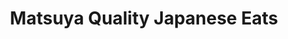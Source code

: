 ---
layout: place
title: "Matsuya Quality Japanese Eats"
permalink: /new-york/roslyn/matsuya-quality-japanese-eats.html
stateAbbr: NY
stateName: New York
cityName: Roslyn
place_id: ChIJGcr1m5eJwokRoTqqrFI8DUw
photos:
  - name: >-
      places/ChIJGcr1m5eJwokRoTqqrFI8DUw/photos/AeeoHcLHrsGCHR6_-A2VCxeRbBijFpnnpWgyyC0UjCZcSCyygyvtGpjtwEOgwvHop2kAIYC99ig2Icv923S4Q6qPFnb-3_jIXtm99Pc9i62fmyEDlqKb_cv2NDeYXLPzJIKGBCNqEl34m4TYBu8ZYv6JlnZdX8r_upi0PFpG2lDkgmmQb3oDV498S9fnI3IQfpSOoOFfRm8NpPxQUaeAZBgxfnaJDzmKszyneN_L2LyXEvt2xN4mUohfXmIgfR3zSacuwxfePFU-n7-MvvQzFTi1tmq1-4gkpyDkFgMUUijnst712w
    widthPx: 4000
    heightPx: 3000
    authorAttributions:
      - displayName: Matsuya Quality Japanese Eats
        uri: https://maps.google.com/maps/contrib/112672852173769323157
        photoUri: >-
          https://lh3.googleusercontent.com/a-/ALV-UjWPHp2ZsbUBrFDerv6JsDIX4K3j9cv_wDdv9R8FZPcuuHWJ21-f=s100-p-k-no-mo
    flagContentUri: >-
      https://www.google.com/local/imagery/report/?cb_client=maps_api_places.places_api&image_key=!1e10!2sAF1QipM9UoHvMRu_ufGRg2jjWuTTWGaQxKMSCvzmmc8c&hl=en-US
    googleMapsUri: >-
      https://www.google.com/maps/place//data=!3m4!1e2!3m2!1sAF1QipM9UoHvMRu_ufGRg2jjWuTTWGaQxKMSCvzmmc8c!2e10!4m2!3m1!1s0x89c289979bf5ca19:0x4c0d3c52acaa3aa1
  - name: >-
      places/ChIJGcr1m5eJwokRoTqqrFI8DUw/photos/AeeoHcJ0EcNUtK995U-9ppPYrC2IgmWupuuHHK3xMhVjqPQD2kFj7nlzP-yrcyNSX-fvXPOhl9bWAAI99_FxmsLnbgm01E3a3C4_HZVIp23it-pqxSqXQtWnBbkLgAkeAhrD-h7dzfc2URXIRfO5ETnY_Q4TeGFUwu8SOofY-TwC3-CdqU4t6enf8CwiFtbhpmkyZTe2yCK44MhCtLMRUOjs5MMXLXriMZKLPES0792uq2T5kbqGTq-1ogfLJH_PbyVKf2sl2vCG7fkQRsiC2zF2xdwmzZSbXnpfdXuUpueif8Oytg
    widthPx: 3840
    heightPx: 2160
    authorAttributions:
      - displayName: Matsuya Quality Japanese Eats
        uri: https://maps.google.com/maps/contrib/112672852173769323157
        photoUri: >-
          https://lh3.googleusercontent.com/a-/ALV-UjWPHp2ZsbUBrFDerv6JsDIX4K3j9cv_wDdv9R8FZPcuuHWJ21-f=s100-p-k-no-mo
    flagContentUri: >-
      https://www.google.com/local/imagery/report/?cb_client=maps_api_places.places_api&image_key=!1e10!2sAF1QipOMlVP-oy6ttBqZ-mJ5uFaMwsXFAM7rCOhTKzWU&hl=en-US
    googleMapsUri: >-
      https://www.google.com/maps/place//data=!3m4!1e2!3m2!1sAF1QipOMlVP-oy6ttBqZ-mJ5uFaMwsXFAM7rCOhTKzWU!2e10!4m2!3m1!1s0x89c289979bf5ca19:0x4c0d3c52acaa3aa1
  - name: >-
      places/ChIJGcr1m5eJwokRoTqqrFI8DUw/photos/AeeoHcKBD7gPKjjzE3hkMu5znjWb9ApxF9o1hPI6YAXAwXcPmiC8dM2dsvK9np41iD4OhVT5ejuRirbxWXf4IxPeGwToIRdeQ-4INhPj08Z_yQ1YZnQlaZXa43_bs7bMGItATlCdCNJYLpXTO6K5T9gU0caZSTAxTXBp4b81YCCOiQ0GwT3_4WXxfPsQTZ3LcXFx5wZX1gb61L68Wfp0to_matl2aD10lzhrolfdDuD2hva7aDh2IPBAvh13iE0kBtuwC6ZVSfib7Mru_RkLYX51i2LtB3aBIE_eIHSnEb6dVapc4w
    widthPx: 3000
    heightPx: 4000
    authorAttributions:
      - displayName: Matsuya Quality Japanese Eats
        uri: https://maps.google.com/maps/contrib/112672852173769323157
        photoUri: >-
          https://lh3.googleusercontent.com/a-/ALV-UjWPHp2ZsbUBrFDerv6JsDIX4K3j9cv_wDdv9R8FZPcuuHWJ21-f=s100-p-k-no-mo
    flagContentUri: >-
      https://www.google.com/local/imagery/report/?cb_client=maps_api_places.places_api&image_key=!1e10!2sAF1QipOVV8n5sEPwkAo5gf_SmaBfzUt9etsBoQPLq_0i&hl=en-US
    googleMapsUri: >-
      https://www.google.com/maps/place//data=!3m4!1e2!3m2!1sAF1QipOVV8n5sEPwkAo5gf_SmaBfzUt9etsBoQPLq_0i!2e10!4m2!3m1!1s0x89c289979bf5ca19:0x4c0d3c52acaa3aa1
  - name: >-
      places/ChIJGcr1m5eJwokRoTqqrFI8DUw/photos/AeeoHcK85f4VJyLtWOOoup9E874FsAfAo5ywhALPo41EFxdoF_piCP8BmcbXPK3HbpTdt1xGatx7RZT91m6vhaPmyrUm2rjNyKeEKgp1mhnSPFGHNCVBI1FjR-SDVtHVl4Awv3XbTHhvGNWVrPHBhJjfYY2xzdgRsa3Me7VTrfTu9EBMmkeHCmKinL7fIXxZUadyJR-56KFU0Kb8saC1WYJk4ypterI0zM96_JWe9qU50cRKyHMgp9MRT1GdwSWndpkadYmqtyOwNtrmwIS--HYDmLxS1K37we_W_vQgJ1-QMEBEow
    widthPx: 3840
    heightPx: 2160
    authorAttributions:
      - displayName: Matsuya Quality Japanese Eats
        uri: https://maps.google.com/maps/contrib/112672852173769323157
        photoUri: >-
          https://lh3.googleusercontent.com/a-/ALV-UjWPHp2ZsbUBrFDerv6JsDIX4K3j9cv_wDdv9R8FZPcuuHWJ21-f=s100-p-k-no-mo
    flagContentUri: >-
      https://www.google.com/local/imagery/report/?cb_client=maps_api_places.places_api&image_key=!1e10!2sAF1QipMPfPzw7Ig5VvkS0dz0Fy6xjx4LtZqSFgirdOpH&hl=en-US
    googleMapsUri: >-
      https://www.google.com/maps/place//data=!3m4!1e2!3m2!1sAF1QipMPfPzw7Ig5VvkS0dz0Fy6xjx4LtZqSFgirdOpH!2e10!4m2!3m1!1s0x89c289979bf5ca19:0x4c0d3c52acaa3aa1
  - name: >-
      places/ChIJGcr1m5eJwokRoTqqrFI8DUw/photos/AeeoHcJZdvQc5fnnbLRR8iOkE_tzZWdurlzNS73u-GxImbwjGuvPjsfjmhE9voZWgWZFjHMgfmpdzecvPAQm-dFCYAN_dQ-xTfZ696CWa3J0KUEMg6K5i4C6YUkDMq1f-FqkpCHTMpb4gtdrjmpTEkbsmmp-gKpagQkZXEmp4T4bNsFRKW3XJ8P9IkDdj9iTrrkVIxA1F63eXvTUfbzgheBRLPJVSQ0r70Iw89tmJ5g4cCRfbP24MCz1vKm9OiVyzym64mVT999N51J8GlfekujSLegn0x_xHg7YhEuI8INj-q8BGA
    widthPx: 3840
    heightPx: 2160
    authorAttributions:
      - displayName: Matsuya Quality Japanese Eats
        uri: https://maps.google.com/maps/contrib/112672852173769323157
        photoUri: >-
          https://lh3.googleusercontent.com/a-/ALV-UjWPHp2ZsbUBrFDerv6JsDIX4K3j9cv_wDdv9R8FZPcuuHWJ21-f=s100-p-k-no-mo
    flagContentUri: >-
      https://www.google.com/local/imagery/report/?cb_client=maps_api_places.places_api&image_key=!1e10!2sAF1QipMNncjhRbktzDAiAVwnSKcL4LZG3CC2IQowFOQV&hl=en-US
    googleMapsUri: >-
      https://www.google.com/maps/place//data=!3m4!1e2!3m2!1sAF1QipMNncjhRbktzDAiAVwnSKcL4LZG3CC2IQowFOQV!2e10!4m2!3m1!1s0x89c289979bf5ca19:0x4c0d3c52acaa3aa1
  - name: >-
      places/ChIJGcr1m5eJwokRoTqqrFI8DUw/photos/AeeoHcKXS5DP4RgkJMjC6xCSIoqxRYOaJxgNdQB8m7ZqqssHGBZJwFKZcBtmZX8ReQqr2T8ojWPv01W3JZh91tPP3GAFkEgJX69ay15gwANyUyrdfySKp-JpvY5x8MIu29Zj0_5x_HbHPZVrybteSCcieJKAAm-sRGGBLOgQBcSBAnm3QXNqWLSfRhBQnWq58jVGJpMDtl12Uc0lsNcy_P4MIEY1LWtTtltf-uNHTeQpE_bHBGhNTCNURpjJkQJCUDcQsFIHMPnSXY3Zf2BhrPnqOPuB1nK_htm0cS7_dfvQOBTdrfVQVSIeqb-J-6TIHKEEz9knTyd3DU4Th1aXg698NChkNYjZS65zCg68gyBnakSsED9RM3mxJSTOLRGAY2uFfekVxLtwnJ-JK6NqT5G8TAGyDxECso7ij5LAYGlgxG2MdKY
    widthPx: 4032
    heightPx: 3024
    authorAttributions:
      - displayName: Kirsi Lynn
        uri: https://maps.google.com/maps/contrib/116518132172855905690
        photoUri: >-
          https://lh3.googleusercontent.com/a-/ALV-UjVGC5TNPb7vbOzcmjwkLqAqdpkIBUGcf8LwEJuY1xgqPIpiK-CFtA=s100-p-k-no-mo
    flagContentUri: >-
      https://www.google.com/local/imagery/report/?cb_client=maps_api_places.places_api&image_key=!1e10!2sCIHM0ogKEICAgICW98jopQE&hl=en-US
    googleMapsUri: >-
      https://www.google.com/maps/place//data=!3m4!1e2!3m2!1sCIHM0ogKEICAgICW98jopQE!2e10!4m2!3m1!1s0x89c289979bf5ca19:0x4c0d3c52acaa3aa1
  - name: >-
      places/ChIJGcr1m5eJwokRoTqqrFI8DUw/photos/AeeoHcICvueQ_ZY7HwGW3UBjceYoZI51H_AGDDqAHm7nLkjyZ34Kd4tl67Y3OMozj4p-2_DgatIl4lh_6kBCgbyOs9Fb5NbJX_Eg5NVIk0cZoYKJJHlMe8C1Rf2_ySRYAD4wOdNFj-HQqTtBNVCynn7RAlJuangzoHezO24kQUm8SETaHH8Nh0a6_n16ZPXOVYtTS68YUHpiqURkVh_utuIhRwwondm_7YZmCppLgKSw6Zzoz9kNYqM6B6vMNSkjrn0HMjCi9HXLEpW-VrMzC_YJAmilzIB53OiKqloIwJT3rpKGgw
    widthPx: 4000
    heightPx: 3000
    authorAttributions:
      - displayName: Matsuya Quality Japanese Eats
        uri: https://maps.google.com/maps/contrib/112672852173769323157
        photoUri: >-
          https://lh3.googleusercontent.com/a-/ALV-UjWPHp2ZsbUBrFDerv6JsDIX4K3j9cv_wDdv9R8FZPcuuHWJ21-f=s100-p-k-no-mo
    flagContentUri: >-
      https://www.google.com/local/imagery/report/?cb_client=maps_api_places.places_api&image_key=!1e10!2sAF1QipNC4rRFNo5WIfglmm4u59k9_RdURGXYE7s8YExe&hl=en-US
    googleMapsUri: >-
      https://www.google.com/maps/place//data=!3m4!1e2!3m2!1sAF1QipNC4rRFNo5WIfglmm4u59k9_RdURGXYE7s8YExe!2e10!4m2!3m1!1s0x89c289979bf5ca19:0x4c0d3c52acaa3aa1
  - name: >-
      places/ChIJGcr1m5eJwokRoTqqrFI8DUw/photos/AeeoHcIWeUQ-GS_dI6cbFgUcVfeIBMNzE6UeEaZd3m4sZM6r2O_R4kG5cp0xk0lcx6oFCA3cTLwZuTankvTAm08k-XWrs1x70tJ5rQnIr0iMYR3bD75-zKGgFG6-FY0XqheHr7pqnU9ULclI9SHUytM4VsPn3XtSOiy_AMM3l2UcVYTwbuNukL3U9yW4eTINzlE9ao3Yj0SClFq6Rhld6MJoMA70vvXfzbYiYLPWZbnlpkmVi-UThJSd1YHArx-8eCVi5IbGR7oPI92xr969Iex9tXdtJa47PKLvDpkTOq5qMvdcBg
    widthPx: 4800
    heightPx: 3200
    authorAttributions:
      - displayName: Matsuya Quality Japanese Eats
        uri: https://maps.google.com/maps/contrib/112672852173769323157
        photoUri: >-
          https://lh3.googleusercontent.com/a-/ALV-UjWPHp2ZsbUBrFDerv6JsDIX4K3j9cv_wDdv9R8FZPcuuHWJ21-f=s100-p-k-no-mo
    flagContentUri: >-
      https://www.google.com/local/imagery/report/?cb_client=maps_api_places.places_api&image_key=!1e10!2sAF1QipMByKBlhtdItIOkZWuOC2uGTlaNzQ_8ij3GqWoD&hl=en-US
    googleMapsUri: >-
      https://www.google.com/maps/place//data=!3m4!1e2!3m2!1sAF1QipMByKBlhtdItIOkZWuOC2uGTlaNzQ_8ij3GqWoD!2e10!4m2!3m1!1s0x89c289979bf5ca19:0x4c0d3c52acaa3aa1
  - name: >-
      places/ChIJGcr1m5eJwokRoTqqrFI8DUw/photos/AeeoHcJA3B_S6Lbsg2LzzgcgYVuJmXy7rl9QYr3apN9QRDh4GLUUUnqsTuhVq_WM20Sa2jeh5atPenYyAYdAUulZOlPGZdZd2Vb00-NKptxPfsHi5GPw26K1K79gKyo1LWy6IKqeOb1USvZBYfZfOK6_7a8dUQO5Axu7r3-Uq5sh6gtmqW8VvJENFce3RajM5C8bl2q8956hLgkZOFk8HRyuVZfxNLi8FlhVh05JxROqokOporcRPmKC_qLcMmMqyX9ifZDXifvc3M6rb1_xlgVGNZmnXSZv7Zk7MspG6oZHuUnqYDC0rcS5w5QifXkjN0t-QxEPELgZYt6Y5X1_vcJrH_p3q4oi2bTAGecXAfQcTI3xcwCkCDokCmDnalQ-tj6dcWJPjHkfW2SE6AlNadHJ3dfH4Q8VjGQ7cqkLoYL5uxI2sP4K
    widthPx: 4000
    heightPx: 3000
    authorAttributions:
      - displayName: Jeffrey Tsai
        uri: https://maps.google.com/maps/contrib/100618337780799061773
        photoUri: >-
          https://lh3.googleusercontent.com/a-/ALV-UjUtVYyDIQrUkNCt5h0HtPLvWjURXOs2PFY0yjVhZ8iOdUgL33g4MQ=s100-p-k-no-mo
    flagContentUri: >-
      https://www.google.com/local/imagery/report/?cb_client=maps_api_places.places_api&image_key=!1e10!2sCIHM0ogKEICAgID73Ye1tAE&hl=en-US
    googleMapsUri: >-
      https://www.google.com/maps/place//data=!3m4!1e2!3m2!1sCIHM0ogKEICAgID73Ye1tAE!2e10!4m2!3m1!1s0x89c289979bf5ca19:0x4c0d3c52acaa3aa1
  - name: >-
      places/ChIJGcr1m5eJwokRoTqqrFI8DUw/photos/AeeoHcL3UD70NpEZbFBpBxWif9D_U3mB3oIA82m7Kxisx1xE-Ce8UWbGak9aaWFqYs12yX-Wl2OMhDkIpi0sU53paXAyRcajFRCaNg03kGV2hkC3lzABuGROcVyrdcNCoJcd-YiJqeEUMZRUQxmmlSSPoEewMmTUqFU7-Uhh8tSU4pJIeHWdRjelX4c0qEGaSgP_z1E2_XVEziueNE_UqiNPfVVkKq4rQaRdw92v46G8vzrd7ZHvGpy1Qe58LpykDuHZTYPgXum0-o7-J6Wb-Q1NCFaUkBAJb-f3sINBVynX6neghqfzfvEO4c40L3YsJ9QxXzOxtSOI_Q71I831rUyoMQ60sSe5TGVaHAuXMSc2PoIl-tbBMgtBQ5rK7tI3jwoluHd_NqDLG9VHrjhGciFDidW3aYFOieSshAwAyig5amo9VPw
    widthPx: 3072
    heightPx: 4080
    authorAttributions:
      - displayName: Kirsi Lynn
        uri: https://maps.google.com/maps/contrib/116518132172855905690
        photoUri: >-
          https://lh3.googleusercontent.com/a-/ALV-UjVGC5TNPb7vbOzcmjwkLqAqdpkIBUGcf8LwEJuY1xgqPIpiK-CFtA=s100-p-k-no-mo
    flagContentUri: >-
      https://www.google.com/local/imagery/report/?cb_client=maps_api_places.places_api&image_key=!1e10!2sCIHM0ogKEICAgIDX-o_yrAE&hl=en-US
    googleMapsUri: >-
      https://www.google.com/maps/place//data=!3m4!1e2!3m2!1sCIHM0ogKEICAgIDX-o_yrAE!2e10!4m2!3m1!1s0x89c289979bf5ca19:0x4c0d3c52acaa3aa1
address: 1358 Old Northern Blvd, Roslyn, NY 11576, USA
street: 1358 Old Northern Blvd
city: Roslyn
state: NY
zip: '11576'
country: USA
neighborhood: null
latitude: '40.800442'
longitude: '-73.648691'
accessibility_options:
  wheelchairAccessibleParking: true
  wheelchairAccessibleEntrance: true
  wheelchairAccessibleSeating: true
business_status: OPERATIONAL
name: Matsuya Quality Japanese Eats
google_maps_links:
  directionsUri: >-
    https://www.google.com/maps/dir//''/data=!4m7!4m6!1m1!4e2!1m2!1m1!1s0x89c289979bf5ca19:0x4c0d3c52acaa3aa1!3e0
  placeUri: https://maps.google.com/?cid=5480102647361583777
  writeAReviewUri: >-
    https://www.google.com/maps/place//data=!4m3!3m2!1s0x89c289979bf5ca19:0x4c0d3c52acaa3aa1!12e1
  reviewsUri: >-
    https://www.google.com/maps/place//data=!4m4!3m3!1s0x89c289979bf5ca19:0x4c0d3c52acaa3aa1!9m1!1b1
  photosUri: >-
    https://www.google.com/maps/place//data=!4m3!3m2!1s0x89c289979bf5ca19:0x4c0d3c52acaa3aa1!10e5
primary_type: Japanese Restaurant
opening_hours:
  regular: null
  current: null
secondary_opening_hours:
  regular:
    weekdayDescriptions: null
    type: null
  current:
    weekdayDescriptions: null
    type: null
phone: null
price_level: null
price_range: null
rating: null
rating_count: 0
website: null
description: null
reviews: null
parking_options: null
payment_options: null
allow_dogs: null
curbside_pickup: null
delivery: null
dine_in: null
good_for_children: null
good_for_groups: null
good_for_sports: null
live_music: null
menu_for_children: null
outdoor_seating: null
reservable: null
restroom: null
serves_beer: null
serves_breakfast: null
serves_brunch: null
serves_cocktails: null
serves_coffee: null
serves_dinner: null
serves_dessert: null
serves_lunch: null
serves_vegetarian_food: null
serves_wine: null
takeout: null

---
